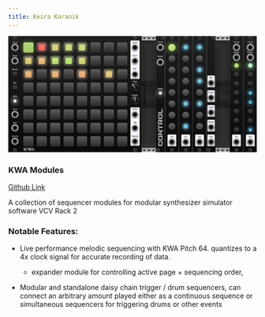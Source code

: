```yaml
---
title: Keira Karanik
---
```

![qdt](img/kwa.png)
### KWA Modules
[Github Link](https://github.com/PuddlePumpkin/KWA-Modules-Public)

A collection of sequencer modules for modular synthesizer simulator software VCV Rack 2
### Notable Features:
* Live performance melodic sequencing with KWA Pitch 64. quantizes to a 4x clock signal for accurate recording of data.
  * expander module for controlling active page + sequencing order,

* Modular and standalone daisy chain trigger / drum sequencers, can connect an arbitrary amount played either as a continuous sequence or simultaneous sequencers for triggering drums or other events